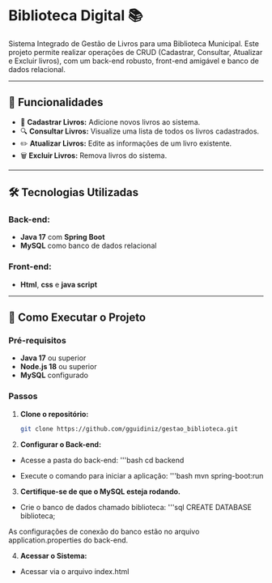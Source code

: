 # Biblioteca Digital 📚

Sistema Integrado de Gestão de Livros para uma Biblioteca Municipal. Este projeto permite realizar operações de CRUD (Cadastrar, Consultar, Atualizar e Excluir livros), com um back-end robusto, front-end amigável e banco de dados relacional.

---

## 🎯 Funcionalidades

- 📖 **Cadastrar Livros:** Adicione novos livros ao sistema.
- 🔍 **Consultar Livros:** Visualize uma lista de todos os livros cadastrados.
- ✏️ **Atualizar Livros:** Edite as informações de um livro existente.
- 🗑️ **Excluir Livros:** Remova livros do sistema.

---

## 🛠️ Tecnologias Utilizadas

### Back-end:
- **Java 17** com **Spring Boot**
- **MySQL** como banco de dados relacional

### Front-end:
- **Html**, **css** e **java script**

---

## 🚀 Como Executar o Projeto

### Pré-requisitos
- **Java 17** ou superior
- **Node.js 18** ou superior
- **MySQL** configurado

### Passos

1. **Clone o repositório:**
   ```bash
   git clone https://github.com/gguidiniz/gestao_biblioteca.git

2. **Configurar o Back-end:**
- Acesse a pasta do back-end:
    '''bash
    cd backend

- Execute o comando para iniciar a aplicação:
    '''bash
    mvn spring-boot:run

3. **Certifique-se de que o MySQL esteja rodando.**
- Crie o banco de dados chamado biblioteca:
    '''sql
    CREATE DATABASE biblioteca;

As configurações de conexão do banco estão no arquivo application.properties do back-end.

4. **Acessar o Sistema:**
- Acessar via o arquivo index.html